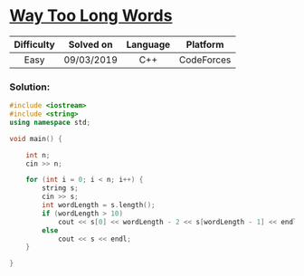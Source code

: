 # [Way Too Long Words](https://codeforces.com/contest/71/problem/A)

| Difficulty | Solved on  | Language   | Platform   |
| :--------: | :--------: | :--------: | :--------: |
| Easy       | 09/03/2019 | C++        | CodeForces |

### Solution:

```c++
#include <iostream>
#include <string>
using namespace std;

void main() {

    int n;
    cin >> n;

    for (int i = 0; i < n; i++) {
        string s;
        cin >> s;
        int wordLength = s.length();
        if (wordLength > 10)
            cout << s[0] << wordLength - 2 << s[wordLength - 1] << endl;
        else
            cout << s << endl;
    }

}
```